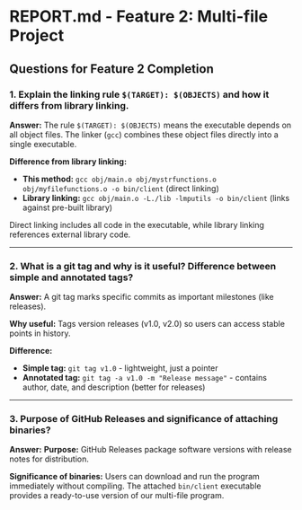 # REPORT.md - Feature 2: Multi-file Project

## Questions for Feature 2 Completion

### 1. Explain the linking rule `$(TARGET): $(OBJECTS)` and how it differs from library linking.

**Answer:**
The rule `$(TARGET): $(OBJECTS)` means the executable depends on all object files. The linker (`gcc`) combines these object files directly into a single executable.

**Difference from library linking:**
- **This method:** `gcc obj/main.o obj/mystrfunctions.o obj/myfilefunctions.o -o bin/client` (direct linking)
- **Library linking:** `gcc obj/main.o -L./lib -lmputils -o bin/client` (links against pre-built library)

Direct linking includes all code in the executable, while library linking references external library code.

---

### 2. What is a git tag and why is it useful? Difference between simple and annotated tags?

**Answer:**
A git tag marks specific commits as important milestones (like releases).

**Why useful:** Tags version releases (v1.0, v2.0) so users can access stable points in history.

**Difference:**
- **Simple tag:** `git tag v1.0` - lightweight, just a pointer
- **Annotated tag:** `git tag -a v1.0 -m "Release message"` - contains author, date, and description (better for releases)

---

### 3. Purpose of GitHub Releases and significance of attaching binaries?

**Answer:**
**Purpose:** GitHub Releases package software versions with release notes for distribution.

**Significance of binaries:** Users can download and run the program immediately without compiling. The attached `bin/client` executable provides a ready-to-use version of our multi-file program.
